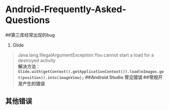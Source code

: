 # Android-Frequently-Asked-Questions
##第三库经常出现的bug
1. Glide
>Java.lang.IllegalArgumentException:You cannot start a load for a destroyed activity  
<b> 解决方法：`Glide.with(getContext().getApplicationContext()).load(mImages.get(position)).into(imageView);`
##Android Studio 常见错误
##常规开发产生的错误
## 其他错误



